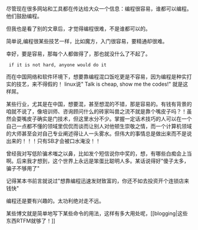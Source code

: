 尽管现在很多网站和工具都在传达给大众一个信息：编程很容易，谁都可以编程。他们鼓励编程。

但我也是看了别的文章后，才觉得编程很难，不是谁都可以的。

简单说,编程很某些技艺一样，比如魔方，入门很容易，要精通却很难。

幸好，要是容易，那每个人都做得了，那也就没什么了不起了。

     if it is not hard, anyone would do it

而在中国网络和软件环境下，想要靠编程混口饭吃更是不容易，因为编程是种实打实的技艺，来不得假的！ linux说" Talk is cheap, show me the codes!" 就是这样屌。


某些行业，尤其是在中国，想要混，甚至想混的不错，那是容易的。有钱有背景的咱就不说了，像培训师、咨询顾问什么的砖家叫兽之流不就是靠个嘴皮子吗？！虽然会耍嘴皮子确实是门技术，但这里水分不少。掌握一定话术技巧的人可以在一个自己一点都不懂的领域里侃侃而谈而让别人对他顿生崇敬之情，而一个计算机领域的大师甚至会对自己专业阐述得让人一头雾水。但伟大的事情总是做出来而不是说出来的！！！只有SB才会被口水淹没！！


曾经我对写低阶骗术嗤之以鼻，比如发个短信说你中奖的，想，有哪些白痴会上当啊。后来我才想到，这个世界上永远是笨蛋比聪明人多。某话说得好"傻子太多，骗子不够用了"

记得某本书前言就说过"想靠编程迅速发财致富的，你还不如去投资开个连锁店来钱快"

编程还是要有兴趣的。太功利绝对走不远。

某些博文就是简单地写下某些命令的用法，这样有多大用处呢，[[blogging|这些东西RTFM就够了！]]
